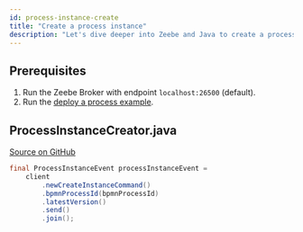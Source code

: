 ```yaml
---
id: process-instance-create
title: "Create a process instance"
description: "Let's dive deeper into Zeebe and Java to create a process instance."
---
```


## Prerequisites

1. Run the Zeebe Broker with endpoint `localhost:26500` (default).
1. Run the [deploy a process example](process-deploy.md).

## ProcessInstanceCreator.java

[Source on GitHub](https://github.com/camunda-community-hub/camunda-8-examples/blob/main/zeebe-client-plain-java/src/main/java/io/camunda/zeebe/example/process/ProcessInstanceCreator.java)

```java
final ProcessInstanceEvent processInstanceEvent =
    client
        .newCreateInstanceCommand()
        .bpmnProcessId(bpmnProcessId)
        .latestVersion()
        .send()
        .join();
```
